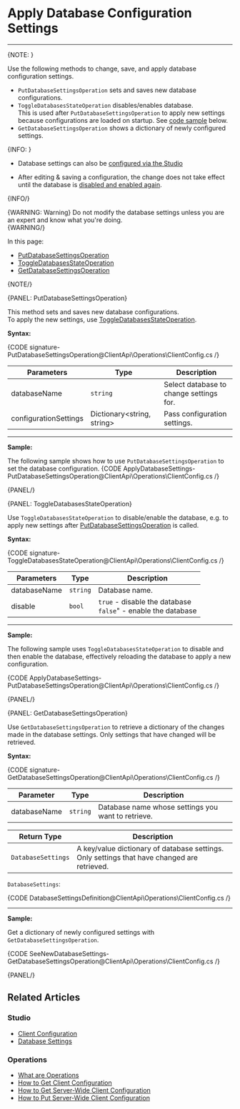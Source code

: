 # Apply Database Configuration Settings

---

{NOTE: }

Use the following methods to change, save, and apply database configuration settings. 

* `PutDatabaseSettingsOperation` sets and saves new database configurations.
* `ToggleDatabasesStateOperation` disables/enables database.  
  This is used after `PutDatabaseSettingsOperation` to apply new settings because configurations are loaded on startup. See [code sample](../../../../client-api/operations/maintenance/configuration/database-settings-operation#toggledatabasesstateoperation) below. 
* `GetDatabaseSettingsOperation` shows a dictionary of newly configured settings.

{INFO: }

* Database settings can also be [configured via the Studio](../../../../studio/database/settings/database-settings#database-settings)

* After editing & saving a configuration, the change does not take effect 
  until the database is [disabled and enabled again](../../../../client-api/operations/maintenance/configuration/database-settings-operation#toggledatabasesstateoperation).  

{INFO/}

{WARNING: Warning}
Do not modify the database settings unless you are an expert and know what you're doing.  
{WARNING/}

In this page:

  * [PutDatabaseSettingsOperation](../../../../client-api/operations/maintenance/configuration/database-settings-operation#putdatabasesettingsoperation)
  * [ToggleDatabasesStateOperation](../../../../client-api/operations/maintenance/configuration/database-settings-operation#toggledatabasesstateoperation)
  * [GetDatabaseSettingsOperation](../../../../client-api/operations/maintenance/configuration/database-settings-operation#getdatabasesettingsoperation)

{NOTE/}

{PANEL: PutDatabaseSettingsOperation}

This method sets and saves new database configurations.  
To apply the new settings, use [ToggleDatabasesStateOperation](../../../../client-api/operations/maintenance/configuration/database-settings-operation#toggledatabasesstateoperation).  

**Syntax:**

{CODE signature-PutDatabaseSettingsOperation@ClientApi\Operations\ClientConfig.cs /}

| Parameters | Type | Description |
| -------- | ---- | -------------------|
| databaseName | `string` | Select database to change settings for. |
| configurationSettings | Dictionary<string, string> | Pass configuration settings. |

---

**Sample:** 

The following sample shows how to use `PutDatabaseSettingsOperation` to set the database configuration. 
{CODE ApplyDatabaseSettings-PutDatabaseSettingsOperation@ClientApi\Operations\ClientConfig.cs /}


{PANEL/}

{PANEL: ToggleDatabasesStateOperation}

Use `ToggleDatabasesStateOperation` to disable/enable the database, e.g. to apply new settings after [PutDatabaseSettingsOperation](../../../../client-api/operations/maintenance/configuration/database-settings-operation#putdatabasesettingsoperation) is called.

**Syntax:**

{CODE signature-ToggleDatabasesStateOperation@ClientApi\Operations\ClientConfig.cs /}

 | Parameters | Type | Description |
| -------- | ---- | -------------------|
| databaseName | `string` | Database name. |
| disable | `bool` | `true` - disable the database <br> `false`" - enable the database |

---

**Sample:** 

The following sample uses `ToggleDatabasesStateOperation` to disable and then enable the database, effectively reloading 
the database to apply a new configuration.  

{CODE ApplyDatabaseSettings-PutDatabaseSettingsOperation@ClientApi\Operations\ClientConfig.cs /}


{PANEL/}

{PANEL: GetDatabaseSettingsOperation}

Use `GetDatabaseSettingsOperation` to retrieve a dictionary of the changes made in the database settings. Only settings that have changed will be retrieved.

**Syntax:**

{CODE signature-GetDatabaseSettingsOperation@ClientApi\Operations\ClientConfig.cs /}

 | Parameter | Type | Description |
| -------- | ---- | -------------------|
| databaseName | `string` | Database name whose settings you want to retrieve. |

  | Return Type | Description |
 | ---- | -------------------|
 | `DatabaseSettings` | A key/value dictionary of database settings. <br> Only settings that have changed are retrieved. |

`DatabaseSettings`:

{CODE DatabaseSettingsDefinition@ClientApi\Operations\ClientConfig.cs /}

---

**Sample:** 

Get a dictionary of newly configured settings with `GetDatabaseSettingsOperation`.

{CODE SeeNewDatabaseSettings-GetDatabaseSettingsOperation@ClientApi\Operations\ClientConfig.cs /}


{PANEL/}



## Related Articles

### Studio

- [Client Configuration](../../../../studio/server/client-configuration)
- [Database Settings](../../../../studio/database/settings/database-settings#database-settings)

### Operations

- [What are Operations](../../../../client-api/operations/what-are-operations)
- [How to Get Client Configuration](../../../../client-api/operations/maintenance/configuration/get-client-configuration)
- [How to Get Server-Wide Client Configuration](../../../../client-api/operations/server-wide/configuration/get-serverwide-client-configuration)
- [How to Put Server-Wide Client Configuration](../../../../client-api/operations/server-wide/configuration/put-serverwide-client-configuration)
